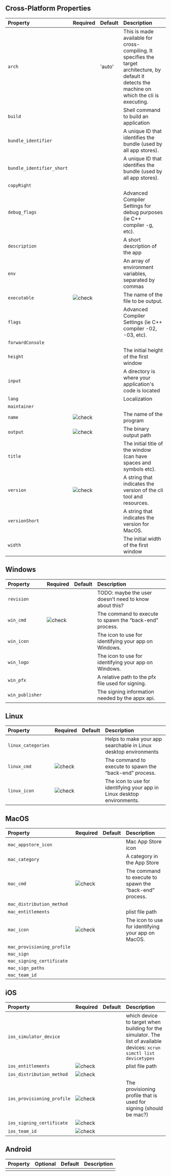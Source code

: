 ## Cross-Platform Properties

| Property | Required | Default | Description |
| :--- | :--- | :--- | :--- |
| `arch` | | 'auto' | This is made available for cross-compiling. It specifies the target architecture, by default it detects the machine on which the cli is executing. |
| `build` | | | Shell command to build an application |
| `bundle_identifier` | | |  A unique ID that identifies the bundle (used by all app stores). |
| `bundle_identifier_short` | | | A unique ID that identifies the bundle (used by all app stores). |
| `copyRight` |  |  |  |
| `debug_flags` | | | Advanced Compiler Settings for debug purposes (ie C++ compiler -g, etc). |
| `description` | | | A short description of the app |
| `env` | | | An array of environment variables, separated by commas |
| `executable` | ![check](/images/icons/checkmark.svg) | | The name of the file to be output. |
| `flags` | | | Advanced Compiler Settings (ie C++ compiler -02, -03, etc). |
| `forwardConsole` | | | |
| `height` | | | The initial height of the first window |
| `input` | | | A directory is where your application's code is located |
| `lang` | | | Localization |
| `maintainer` | | | |
| `name` | ![check](/images/icons/checkmark.svg) | | The name of the program |
| `output` | ![check](/images/icons/checkmark.svg) | | The binary output path |
| `title` | | | The initial title of the window (can have spaces and symbols etc). |
| `version` | ![check](/images/icons/checkmark.svg) | | A string that indicates the version of the cli tool and resources. |
| `versionShort` | | | A string that indicates the version for MacOS. |
| `width` | | | The initial width of the first window |


## Windows

| Property | Required | Default | Description |
| :--- | :--- | :--- | :--- |
| `revision` | | | TODO: maybe the user doesn’t need to know about this? |
| `win_cmd` | ![check](/images/icons/checkmark.svg) | | The command to execute to spawn the “back-end” process. |
| `win_icon` | | | The icon to use for identifying your app on Windows. |
| `win_logo` | | | The icon to use for identifying your app on Windows. |
| `win_pfx` | | | A relative path to the pfx file used for signing. |
| `win_publisher` | | | The signing information needed by the appx api. |


## Linux

| Property | Required | Default | Description |
| :--- | :--- | :--- | :--- |
| `linux_categories` | | | Helps to make your app searchable in Linux desktop environments |
| `linux_cmd` | ![check](/images/icons/checkmark.svg) | | The command to execute to spawn the “back-end” process. |
| `linux_icon` | ![check](/images/icons/checkmark.svg) | | The icon to use for identifying your app in Linux desktop environments. |


## MacOS

| Property | Required | Default | Description |
| :--- | :--- | :--- | :--- |
| `mac_appstore_icon` | | | Mac App Store icon |
| `mac_category` | | | A category in the App Store |
| `mac_cmd` | ![check](/images/icons/checkmark.svg) | | The command to execute to spawn the “back-end” process. |
| `mac_distribution_method` | | | |
| `mac_entitlements` | | | plist file path |
| `mac_icon` | ![check](/images/icons/checkmark.svg) | | The icon to use for identifying your app on MacOS. |
| `mac_provisioning_profile` | | | |
| `mac_sign` | | | |
| `mac_signing_certificate` | | | |
| `mac_sign_paths` | | | |
| `mac_team_id` | | | |


## iOS

| Property | Required | Default | Description |
| :--- | :--- | :--- | :--- |
| `ios_simulator_device` | | | which device to target when building for the simulator. The list of available devices: `xcrun simctl list devicetypes` |
| `ios_entitlements` | ![check](/images/icons/checkmark.svg) | | plist file path |
| `ios_distribution_method` | ![check](/images/icons/checkmark.svg) | | |
| `ios_provisioning_profile` | ![check](/images/icons/checkmark.svg) | | The provisioning profile that is used for signing (should be mac?) |
| `ios_signing_certificate` | ![check](/images/icons/checkmark.svg) | | |
| `ios_team_id` | ![check](/images/icons/checkmark.svg) | | |


## Android

| Property | Optional | Default | Description |
| :--- | :--- | :--- | :--- |
|||||
